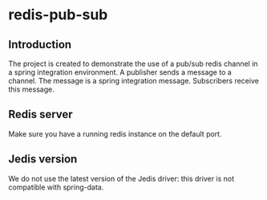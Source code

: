 redis-pub-sub
=============

## Introduction
The project is created to demonstrate the use of a pub/sub redis channel in a spring integration environment.
A publisher sends a message to a channel. The message is a spring integration message.
Subscribers receive this message.

## Redis server
Make sure you have a running redis instance on the default port.

## Jedis version
We do not use the latest version of the Jedis driver: this driver is not compatible with spring-data.
